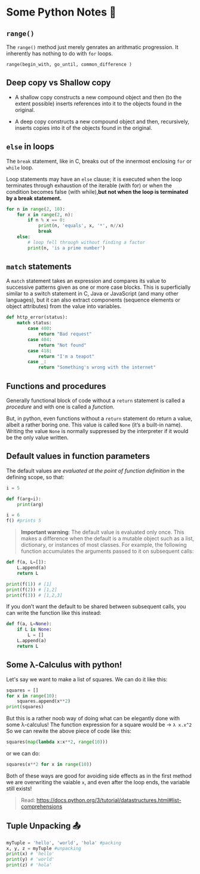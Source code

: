 # Some Python Notes 🐍
## `range()`
The `range()` method just merely genrates an arithmatic progression. It inherently has nothing to do with `for` loops. 
```
range(begin_with, go_until, common_difference )
```
## Deep copy vs Shallow copy 
- A shallow copy constructs a new compound object and then (to the extent possible) inserts references into it to the objects found in the original.

- A deep copy constructs a new compound object and then, recursively, inserts copies into it of the objects found in the original.

## `else` in loops 
The `break` statement, like in C, breaks out of the innermost enclosing `for` or `while` loop.

Loop statements may have an `else` clause; it is executed when the loop terminates through exhaustion of the iterable (with for) or when the condition becomes false (with while),**but not when the loop is terminated by a break statement.**

```py
for n in range(2, 10):
    for x in range(2, n):
        if n % x == 0:
            print(n, 'equals', x, '*', n//x)
            break
    else:
        # loop fell through without finding a factor
        print(n, 'is a prime number')
```

## `match` statements 
A `match` statement takes an expression and compares its value to successive patterns given as one or more case blocks. This is superficially similar to a switch statement in C, Java or JavaScript (and many other languages), but it can also extract components (sequence elements or object attributes) from the value into variables.
```py
def http_error(status):
    match status:
        case 400:
            return "Bad request"
        case 404:
            return "Not found"
        case 418:
            return "I'm a teapot"
        case _:
            return "Something's wrong with the internet"
```
## Functions and procedures 
Generally functional block of code without a `return` statement is called a *procedure* and with one is called a *function*. 

But, in python, even functions without a `return` statement do return a value, albeit a rather boring one. This value is called `None` (it’s a built-in name). Writing the value `None` is normally suppressed by the interpreter if it would be the only value written.

## Default values in function parameters 
The default values are *evaluated at the point of function definition* in the defining scope, so that: 
```py 
i = 5

def f(arg=i):
    print(arg)

i = 6
f() #prints 5
```
>**Important warning**: The default value is evaluated only once. This makes a difference when the default is a mutable object such as a list, dictionary, or instances of most classes. For example, the following function accumulates the arguments passed to it on subsequent calls:
```py 
def f(a, L=[]):
    L.append(a)
    return L

print(f(1)) # [1]
print(f(2)) # [1,2]
print(f(3)) # [1,2,3]
``` 
If you don’t want the default to be shared between subsequent calls, you can write the function like this instead:

```py
def f(a, L=None):
    if L is None:
        L = []
    L.append(a)
    return L
```
## Some λ-Calculus with python! 

Let's say we want to make a list of squares. We can do it like this: 
```py 
squares = []
for x in range(10): 
    squares.append(x**2)
print(squares) 
```
But this is a rather noob way of doing what can be elegantly done with some λ-calculus! 
The function expression for a square would be -> `λ x.x^2`
So we can rewite the above piece of code like this: 
```py
squares(map(lambda x:x**2, range(10))) 
```
or we can do: 
```py 
squares(x**2 for x in range(10))
```
Both of these ways are good for avoiding side effects as in the first method we are overwriting the vaiable `x`, and even after the loop ends, the variable still exists! 

> Read: https://docs.python.org/3/tutorial/datastructures.html#list-comprehensions

## Tuple Unpacking 📤
```py 
myTuple = 'hello', 'world', 'hola' #packing
x, y, z = myTuple #unpacking 
print(x) # 'hello' 
print(y) # 'world' 
print(z) # 'hola' 
```